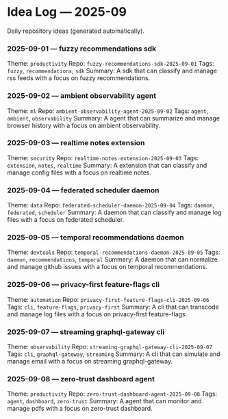 # Idea Log — 2025-09

Daily repository ideas (generated automatically).

### 2025-09-01 — fuzzy recommendations sdk
Theme: `productivity`
Repo: `fuzzy-recommendations-sdk-2025-09-01`
Tags: `fuzzy`, `recommendations`, `sdk`
Summary: A sdk that can classify and manage rss feeds with a focus on fuzzy recommendations.

### 2025-09-02 — ambient observability agent
Theme: `ml`
Repo: `ambient-observability-agent-2025-09-02`
Tags: `agent`, `ambient`, `observability`
Summary: A agent that can summarize and manage browser history with a focus on ambient observability.

### 2025-09-03 — realtime notes extension
Theme: `security`
Repo: `realtime-notes-extension-2025-09-03`
Tags: `extension`, `notes`, `realtime`
Summary: A extension that can classify and manage config files with a focus on realtime notes.

### 2025-09-04 — federated scheduler daemon
Theme: `data`
Repo: `federated-scheduler-daemon-2025-09-04`
Tags: `daemon`, `federated`, `scheduler`
Summary: A daemon that can classify and manage log files with a focus on federated scheduler.

### 2025-09-05 — temporal recommendations daemon
Theme: `devtools`
Repo: `temporal-recommendations-daemon-2025-09-05`
Tags: `daemon`, `recommendations`, `temporal`
Summary: A daemon that can normalize and manage github issues with a focus on temporal recommendations.

### 2025-09-06 — privacy-first feature-flags cli
Theme: `automation`
Repo: `privacy-first-feature-flags-cli-2025-09-06`
Tags: `cli`, `feature-flags`, `privacy-first`
Summary: A cli that can transcode and manage log files with a focus on privacy-first feature-flags.

### 2025-09-07 — streaming graphql-gateway cli
Theme: `observability`
Repo: `streaming-graphql-gateway-cli-2025-09-07`
Tags: `cli`, `graphql-gateway`, `streaming`
Summary: A cli that can simulate and manage email with a focus on streaming graphql-gateway.

### 2025-09-08 — zero-trust dashboard agent
Theme: `productivity`
Repo: `zero-trust-dashboard-agent-2025-09-08`
Tags: `agent`, `dashboard`, `zero-trust`
Summary: A agent that can monitor and manage pdfs with a focus on zero-trust dashboard.
